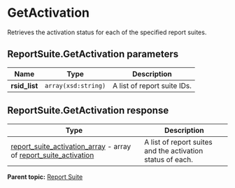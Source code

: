 # GetActivation

Retrieves the activation status for each of the specified report suites.

## ReportSuite.GetActivation parameters

|Name|Type|Description|
|----|----|-----------|
|**rsid_list** |`array(xsd:string)` |A list of report suite IDs.|

## ReportSuite.GetActivation response

|Type|Description|
|----|-----------|
| [report_suite_activation_array](../../data_types/r_report_suite_activation_array.md#) - array of [report_suite_activation](../../data_types/r_report_suite_activation.md#) |A list of report suites and the activation status of each.|

**Parent topic:** [Report Suite](../../methods/report_suite/r_methods_reportsuite.md)

